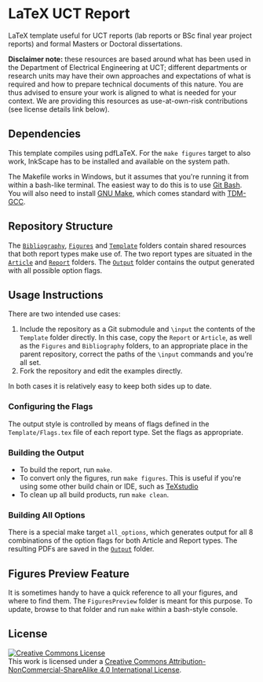 # LaTeX UCT Report

LaTeX template useful for UCT reports (lab reports or BSc final year project 
reports) and formal Masters or Doctoral dissertations.

**Disclaimer note:** these resources are based around what has been used in 
the Department of Electrical Engineering at UCT; different departments or 
research units may have their own approaches and expectations of what is 
required and how to prepare technical documents of this nature.  You are thus 
advised to ensure your work is aligned to what is needed for your context.
We are providing this resources as use-at-own-risk contributions (see license 
details link below).

## Dependencies

This template compiles using pdfLaTeX.  For the `make figures` target to also 
work, InkScape has to be installed and available on the system path.

The Makefile works in Windows, but it assumes that you're running it from 
within a bash-like terminal.  The easiest way to do this is to use
[Git Bash](https://git-scm.com).  You will also need to install
[GNU Make](https://www.gnu.org/software/make/), which comes standard with 
[TDM-GCC](https://jmeubank.github.io/tdm-gcc/).

## Repository Structure

The [`Bibliography`](Bibliography), [`Figures`](Figures) and 
[`Template`](Template) folders contain shared resources that both report types 
make use of.  The two report types are situated in the [`Article`](Article) 
and [`Report`](Report) folders.  The [`Output`](Output) folder contains the
output generated with all possible option flags.

## Usage Instructions

There are two intended use cases:

1. Include the repository as a Git submodule and `\input` the contents of the 
   `Template` folder directly.  In this case, copy the `Report` or `Article`, 
   as well as the `Figures` and `Bibliography` folders, to an appropriate 
   place in the parent repository, correct the paths of the `\input` commands 
   and you're all set.
1. Fork the repository and edit the examples directly.

In both cases it is relatively easy to keep both sides up to date.

### Configuring the Flags

The output style is controlled by means of flags defined in the
`Template/Flags.tex` file of each report type.  Set the flags as appropriate.

### Building the Output

- To build the report, run `make`.
- To convert only the figures, run `make figures`.  This is useful if you're 
  using some other build chain or IDE, such as [TeXstudio](https://www.texstudio.org/)
- To clean up all build products, run `make clean`.

### Building All Options

There is a special make target `all_options`, which generates output for all 8 
combinations of the option flags for both Article and Report types.  The 
resulting PDFs are saved in the [`Output`](Output) folder.

## Figures Preview Feature

It is sometimes handy to have a quick reference to all your figures, and where 
to find them.  The `FiguresPreview` folder is meant for this purpose.  To 
update, browse to that folder and run `make` within a bash-style console.

## License

<a rel="license" href="http://creativecommons.org/licenses/by-nc-sa/4.0/"><img alt="Creative Commons License" style="border-width:0" src="https://i.creativecommons.org/l/by-nc-sa/4.0/88x31.png" /></a><br />This work is licensed under a <a rel="license" href="http://creativecommons.org/licenses/by-nc-sa/4.0/">Creative Commons Attribution-NonCommercial-ShareAlike 4.0 International License</a>.

